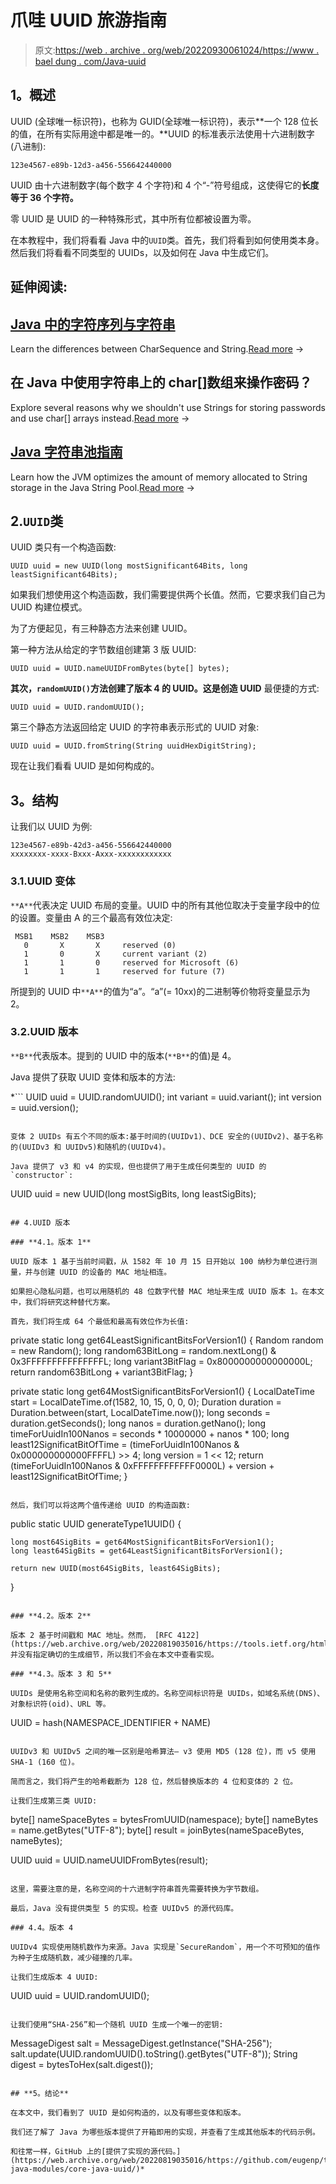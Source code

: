 # 爪哇 UUID 旅游指南

> 原文:[https://web . archive . org/web/20220930061024/https://www . bael dung . com/Java-uuid](https://web.archive.org/web/20220930061024/https://www.baeldung.com/java-uuid)

## **1。概述**

UUID (全球唯一标识符)，也称为 GUID(全球唯一标识符)，表示**一个 128 位长的值，在所有实际用途中都是唯一的。**UUID 的标准表示法使用十六进制数字(八进制):

```
123e4567-e89b-12d3-a456-556642440000
```

UUID 由十六进制数字(每个数字 4 个字符)和 4 个“-”符号组成，这使得它的**长度等于 36 个字符。**

零 UUID 是 UUID 的一种特殊形式，其中所有位都被设置为零。

在本教程中，我们将看看 Java 中的`UUID`类。首先，我们将看到如何使用类本身。然后我们将看看不同类型的 UUIDs，以及如何在 Java 中生成它们。

## 延伸阅读:

## [Java 中的字符序列与字符串](/web/20220819035016/https://www.baeldung.com/java-char-sequence-string)

Learn the differences between CharSequence and String.[Read more](/web/20220819035016/https://www.baeldung.com/java-char-sequence-string) →

## 在 Java 中使用字符串上的 char[]数组来操作密码？

Explore several reasons why we shouldn't use Strings for storing passwords and use char[] arrays instead.[Read more](/web/20220819035016/https://www.baeldung.com/java-storing-passwords) →

## [Java 字符串池指南](/web/20220819035016/https://www.baeldung.com/java-string-pool)

Learn how the JVM optimizes the amount of memory allocated to String storage in the Java String Pool.[Read more](/web/20220819035016/https://www.baeldung.com/java-string-pool) →

## 2.`UUID`类

UUID 类只有一个构造函数:

```
UUID uuid = new UUID(long mostSignificant64Bits, long leastSignificant64Bits);
```

如果我们想使用这个构造函数，我们需要提供两个长值。然而，它要求我们自己为 UUID 构建位模式。

为了方便起见，有三种静态方法来创建 UUID。

第一种方法从给定的字节数组创建第 3 版 UUID:

```
UUID uuid = UUID.nameUUIDFromBytes(byte[] bytes); 
```

**其次，`randomUUID()`方法创建了版本 4 的 UUID。这是创造 UUID** 最便捷的方式:

```
UUID uuid = UUID.randomUUID(); 
```

第三个静态方法返回给定 UUID 的字符串表示形式的 UUID 对象:

```
UUID uuid = UUID.fromString(String uuidHexDigitString); 
```

现在让我们看看 UUID 是如何构成的。

## **3。结构**

让我们以 UUID 为例:

```
123e4567-e89b-42d3-a456-556642440000
xxxxxxxx-xxxx-Bxxx-Axxx-xxxxxxxxxxxx
```

### 3.1.UUID 变体

`**A**`代表决定 UUID 布局的变量。UUID 中的所有其他位取决于变量字段中的位的设置。变量由 A 的三个最高有效位决定:

```
 MSB1    MSB2    MSB3
   0       X       X     reserved (0)
   1       0       X     current variant (2)
   1       1       0     reserved for Microsoft (6)
   1       1       1     reserved for future (7)
```

所提到的 UUID 中`**A**`的值为“a”。“a”(= 10xx)的二进制等价物将变量显示为 2。

### 3.2.UUID 版本

`**B**`代表版本。提到的 UUID 中的版本(`**B**`的值)是 4。

Java 提供了获取 UUID 变体和版本的方法:

 *```
UUID uuid = UUID.randomUUID();
int variant = uuid.variant();
int version = uuid.version();
```

变体 2 UUIDs 有五个不同的版本:基于时间的(UUIDv1)、DCE 安全的(UUIDv2)、基于名称的(UUIDv3 和 UUIDv5)和随机的(UUIDv4)。

Java 提供了 v3 和 v4 的实现，但也提供了用于生成任何类型的 UUID 的`constructor`:

```
UUID uuid = new UUID(long mostSigBits, long leastSigBits);
```

## 4.UUID 版本

### **4.1。版本 1**

UUID 版本 1 基于当前时间戳，从 1582 年 10 月 15 日开始以 100 纳秒为单位进行测量，并与创建 UUID 的设备的 MAC 地址相连。

如果担心隐私问题，也可以用随机的 48 位数字代替 MAC 地址来生成 UUID 版本 1。在本文中，我们将研究这种替代方案。

首先，我们将生成 64 个最低和最高有效位作为长值:

```
private static long get64LeastSignificantBitsForVersion1() {
    Random random = new Random();
    long random63BitLong = random.nextLong() & 0x3FFFFFFFFFFFFFFFL;
    long variant3BitFlag = 0x8000000000000000L;
    return random63BitLong + variant3BitFlag;
}

private static long get64MostSignificantBitsForVersion1() {
    LocalDateTime start = LocalDateTime.of(1582, 10, 15, 0, 0, 0);
    Duration duration = Duration.between(start, LocalDateTime.now());
    long seconds = duration.getSeconds();
    long nanos = duration.getNano();
    long timeForUuidIn100Nanos = seconds * 10000000 + nanos * 100;
    long least12SignificatBitOfTime = (timeForUuidIn100Nanos & 0x000000000000FFFFL) >> 4;
    long version = 1 << 12;
    return 
      (timeForUuidIn100Nanos & 0xFFFFFFFFFFFF0000L) + version + least12SignificatBitOfTime;
}
```

然后，我们可以将这两个值传递给 UUID 的构造函数:

```
public static UUID generateType1UUID() {

    long most64SigBits = get64MostSignificantBitsForVersion1();
    long least64SigBits = get64LeastSignificantBitsForVersion1();

    return new UUID(most64SigBits, least64SigBits);
}
```

### **4.2。版本 2**

版本 2 基于时间戳和 MAC 地址。然而， [RFC 4122](https://web.archive.org/web/20220819035016/https://tools.ietf.org/html/rfc4122) 并没有指定确切的生成细节，所以我们不会在本文中查看实现。

### **4.3。版本 3 和 5**

UUIDs 是使用名称空间和名称的散列生成的。名称空间标识符是 UUIDs，如域名系统(DNS)、对象标识符(oid)、URL 等。

```
UUID = hash(NAMESPACE_IDENTIFIER + NAME)
```

UUIDv3 和 UUIDv5 之间的唯一区别是哈希算法— v3 使用 MD5 (128 位)，而 v5 使用 SHA-1 (160 位)。

简而言之，我们将产生的哈希截断为 128 位，然后替换版本的 4 位和变体的 2 位。

让我们生成第三类 UUID:

```
byte[] nameSpaceBytes = bytesFromUUID(namespace);
byte[] nameBytes = name.getBytes("UTF-8");
byte[] result = joinBytes(nameSpaceBytes, nameBytes);

UUID uuid = UUID.nameUUIDFromBytes(result);
```

这里，需要注意的是，名称空间的十六进制字符串首先需要转换为字节数组。

最后，Java 没有提供类型 5 的实现。检查 UUIDv5 的源代码库。

### 4.4。版本 4

UUIDv4 实现使用随机数作为来源。Java 实现是`SecureRandom`，用一个不可预知的值作为种子生成随机数，减少碰撞的几率。

让我们生成版本 4 UUID:

```
UUID uuid = UUID.randomUUID();
```

让我们使用“SHA-256”和一个随机 UUID 生成一个唯一的密钥:

```
MessageDigest salt = MessageDigest.getInstance("SHA-256");
salt.update(UUID.randomUUID().toString().getBytes("UTF-8"));
String digest = bytesToHex(salt.digest());
```

## **5。结论**

在本文中，我们看到了 UUID 是如何构造的，以及有哪些变体和版本。

我们还了解了 Java 为哪些版本提供了开箱即用的实现，并查看了生成其他版本的代码示例。

和往常一样，GitHub 上的[提供了实现的源代码。](https://web.archive.org/web/20220819035016/https://github.com/eugenp/tutorials/tree/master/core-java-modules/core-java-uuid/)*
